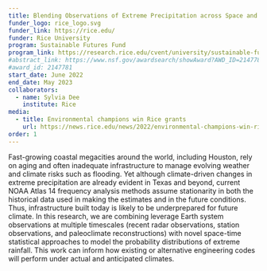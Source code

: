 ```yaml
---
title: Blending Observations of Extreme Precipitation across Space and Time to Improve Stormwater Management in Houston
funder_logo: rice_logo.svg
funder_link: https://rice.edu/
funder: Rice University
program: Sustainable Futures Fund
program_link: https://research.rice.edu/cvent/university/sustainable-futures-fund
#abstract_link: https://www.nsf.gov/awardsearch/showAward?AWD_ID=2147781
#award_id: 2147781
start_date: June 2022
end_date: May 2023
collaborators:
  - name: Sylvia Dee
    institute: Rice
media:
  - title: Environmental champions win Rice grants
    url: https://news.rice.edu/news/2022/environmental-champions-win-rice-grants
order: 1
---
```


Fast-growing coastal megacities around the world, including Houston, rely on aging and often inadequate infrastructure to manage  evolving weather and climate risks such as flooding.
Yet although climate-driven changes in extreme precipitation are already evident in Texas and beyond, current NOAA Atlas 14 frequency analysis methods assume stationarity in both the historical data used in making the estimates and in the future conditions.
Thus, infrastructure built today is likely to be underprepared for future climate.
In this research, we are combining leverage Earth system observations at multiple timescales (recent radar observations, station observations, and paleoclimate reconstructions) with novel space-time statistical approaches to model the probability distributions of extreme rainfall.
This work can inform how existing or alternative engineering codes will perform under actual and anticipated climates.
